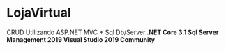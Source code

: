 # LojaVirtual
 
CRUD Utilizando ASP.NET MVC + Sql Db/Server<b>
.NET Core 3.1<b>
Sql Server Management 2019<b>
Visual Studio 2019 Community 
